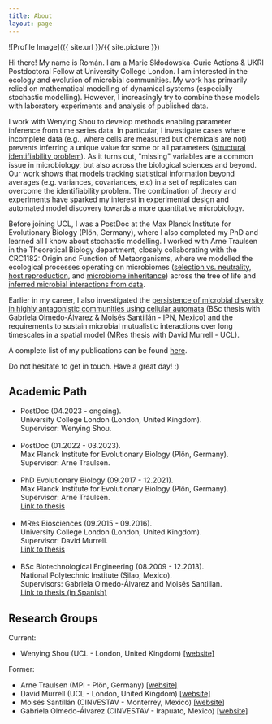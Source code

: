 ```yaml
---
title: About
layout: page
---
```

![Profile Image]({{ site.url }}/{{ site.picture }})

<p>Hi there! My name is Román. I am a Marie Skłodowska-Curie Actions & UKRI Postdoctoral Fellow at University College London. I am interested in the ecology and evolution of microbial communities. My work has primarily relied on mathematical modelling of dynamical systems (especially stochastic modelling). However, I increasingly try to combine these models with laboratory experiments and analysis of published data.</p> 

<p>I work with Wenying Shou to develop methods enabling parameter inference from time series data. In particular, I investigate cases where incomplete data (e.g., where cells are measured but chemicals are not) prevents inferring a unique value for some or all parameters (<a href="https://en.wikipedia.org/wiki/Structural_identifiability">structural identifiability problem</a>). As it turns out, "missing" variables are a common issue in microbiology, but also across the biological sciences and beyond. Our work shows that models tracking statistical information beyond averages (e.g. variances, covariances, etc) in a set of replicates can overcome the identifiability problem. The combination of theory and experiments have sparked my interest in experimental design and automated model discovery towards a more quantitative microbiology.</p>

<p>Before joining UCL, I was a PostDoc at the Max Planck Institute for Evolutionary Biology (Plön, Germany), where I also completed my PhD and learned all I know about stochastic modelling. I worked with Arne Traulsen in the Theoretical Biology department, closely collaborating with the CRC1182: Origin and Function of Metaorganisms, where we modelled the ecological processes operating on microbiomes (<a href="https://doi.org/10.1098/rsif.2021.0717">selection vs. neutrality</a>, <a href="https://doi.org/10.1371/journal.pcbi.1008392">host reproduction</a>, and <a href="https://doi.org/10.1186/s12862-022-02029-2">microbiome inheritance</a>) across the tree of life and <a href="https://doi.org/10.1371/journal.pbio.3002913">inferred microbial interactions from data</a>.</p> 

<p>Earlier in my career, I also investigated the <a href="persistence of microbial diversity in highly antagonistic communities using cellular automata">persistence of microbial diversity in highly antagonistic communities using cellular automata</a> (BSc thesis with Gabriela Olmedo-Álvarez & Moisés Santillán - IPN, Mexico) and the requirements to sustain microbial mutualistic interactions over long timescales in a spatial model (MRes thesis with David Murrell - UCL).</p> 

<p>A complete list of my publications can be found <a href="https://scholar.google.com/citations?user=TyfoFisAAAAJ&hl=en">here</a>.</p> 

<p>Do not hesitate to get in touch. Have a great day! :)</p>

<h2>Academic Path</h2>

<ul class="skill-list">
	<li>PostDoc (04.2023 - ongoing).<br>University College London (London, United Kingdom).<br>Supervisor: Wenying Shou.</li><br>
	<li>PostDoc (01.2022 - 03.2023).<br>Max Planck Institute for Evolutionary Biology (Plön, Germany).<br>Supervisor: Arne Traulsen.</li><br>
	<li>PhD Evolutionary Biology (09.2017 - 12.2021).<br>Max Planck Institute for Evolutionary Biology (Plön, Germany).<br>Supervisor: Arne Traulsen.<br><a href="https://hdl.handle.net/21.11116/0000-000B-34D5-A">Link to thesis</a></li><br>
	<li>MRes Biosciences (09.2015 - 09.2016).<br>University College London (London, United Kingdom).<br>Supervisor: David Murrell.<br><a href="https://github.com/romanzapien/mres_thesis/blob/main/MResThesis_RomanZapienCampos.pdf">Link to thesis</a></li><br>
	<li>BSc Biotechnological Engineering (08.2009 - 12.2013).<br>National Polytechnic Institute (Silao, Mexico).<br>Supervisors: Gabriela Olmedo-Álvarez and Moisés Santillan.<br><a href="https://github.com/romanzapien/bsc_thesis/blob/main/BScThesis_RomanZapienCampos.pdf">Link to thesis (in Spanish)</a></li>
</ul>

<h2>Research Groups</h2>

Current:
<ul>
	<li>Wenying Shou (UCL - London, United Kingdom) <a href="https://shoulab.wixsite.com/main">[website]</a></li>
</ul>

Former:
<ul>
	<li>Arne Traulsen (MPI - Plön, Germany) <a href="http://web.evolbio.mpg.de/~traulsen/">[website]</a></li>
	<li>David Murrell (UCL - London, United Kingdom) <a href="http://www.homepages.ucl.ac.uk/~ucbtdjm/Site/Home.html">[website]</a></li>
	<li>Moisés Santillán (CINVESTAV - Monterrey, Mexico) <a href="http://www.monterrey.cinvestav.mx/msantillan/">[website]</a></li>
	<li>Gabriela Olmedo-Álvarez (CINVESTAV - Irapuato, Mexico) <a href="https://ira.cinvestav.mx/ingenieriagenetica/dra-gabriela-olmedo-alvarez/laboratorio-de-biologia-molecular-y-ecologia-microbiana/">[website]</a></li>
</ul>
